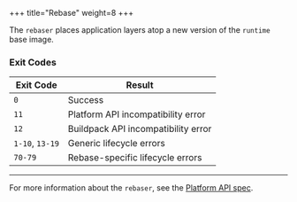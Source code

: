 +++
title="Rebase"
weight=8
+++

The `rebaser` places application layers atop a new version of the `runtime` base image.

<!--more-->

### Exit Codes

| Exit Code       | Result                              |
|-----------------|-------------------------------------|
| `0`             | Success                             |
| `11`            | Platform API incompatibility error  |
| `12`            | Buildpack API incompatibility error |
| `1-10`, `13-19` | Generic lifecycle errors            |
| `70-79`         | Rebase-specific lifecycle errors    |

***

For more information about the `rebaser`, see the [Platform API spec](https://github.com/buildpacks/spec/blob/main/platform.md#rebaser).
